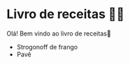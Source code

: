 # Livro de receitas :man_cook:

Olá! Bem vindo ao livro de receitas:wave:

- Strogonoff de frango
- Pavê